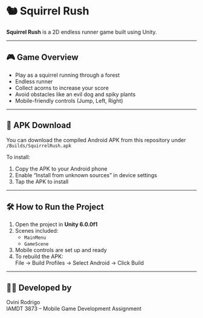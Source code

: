 # 🐿️ Squirrel Rush

**Squirrel Rush** is a 2D endless runner game built using Unity.

---

## 🎮 Game Overview

- Play as a squirrel running through a forest
- Endless runner
- Collect acorns to increase your score
- Avoid obstacles like an evil dog and spiky plants
- Mobile-friendly controls (Jump, Left, Right)

---

## 📱 APK Download

You can download the compiled Android APK from this repository under `/Builds/SquirrelRush.apk`

To install:
1. Copy the APK to your Android phone
2. Enable “Install from unknown sources” in device settings
3. Tap the APK to install

---

## 🛠️ How to Run the Project

1. Open the project in **Unity 6.0.0f1**
2. Scenes included:
   - `MainMenu`
   - `GameScene`
3. Mobile controls are set up and ready
4. To rebuild the APK:  
   File → Build Profiles → Select Android → Click Build

---

## 🙋‍♂️ Developed by

Ovini Rodrigo  
IAMDT 3873 – Mobile Game Development Assignment  
